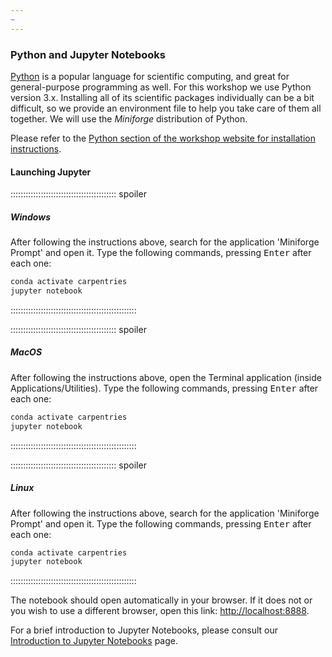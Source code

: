 ```yaml
---
~
---
```


### Python and Jupyter Notebooks

[Python](https://python.org) is a popular language for scientific computing, and great for general-purpose programming as well. 
For this workshop we use Python version 3.x.
Installing all of its scientific packages individually can be a bit difficult, so we provide an environment file to help you take care of them all together.
We will use the _Miniforge_ distribution of Python.

Please refer to the [Python section of the workshop website for installation instructions](https://carpentries.github.io/workshop-template/install_instructions/#python).

#### Launching Jupyter

:::::::::::::::::::::::::::::::::::::::::: spoiler

##### Windows

After following the instructions above, search for the application 'Miniforge Prompt' and open it. 
Type the following commands, pressing <kbd>Enter</kbd> after each one:

```bash
conda activate carpentries
jupyter notebook
```

::::::::::::::::::::::::::::::::::::::::::::::::::

:::::::::::::::::::::::::::::::::::::::::: spoiler

##### MacOS

After following the instructions above, open the Terminal application (inside Applications/Utilities). 
Type the following commands, pressing <kbd>Enter</kbd> after each one:

```bash
conda activate carpentries
jupyter notebook
```
::::::::::::::::::::::::::::::::::::::::::::::::::

:::::::::::::::::::::::::::::::::::::::::: spoiler

##### Linux

After following the instructions above, search for the application 'Miniforge Prompt' and open it. 
Type the following commands, pressing <kbd>Enter</kbd> after each one:

```bash
conda activate carpentries
jupyter notebook
```

::::::::::::::::::::::::::::::::::::::::::::::::::

The notebook should open automatically in your browser. 
If it does not or you wish to use a different browser, open this link: [http://localhost:8888](https://localhost:8888).

For a brief introduction to Jupyter Notebooks, please consult our
[Introduction to Jupyter Notebooks](https://datacarpentry.org/python-ecology-lesson/jupyter_notebooks/) page.


